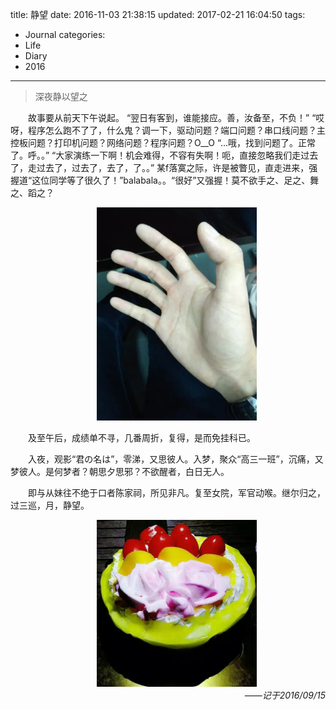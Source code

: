 title: 静望
date: 2016-11-03 21:38:15
updated: 2017-02-21 16:04:50
tags:
- Journal
categories:
- Life
- Diary
- 2016
---
> 深夜静以望之

<div style="text-indent:2em">
<p>故事要从前天下午说起。 “翌日有客到，谁能接应。善，汝备至，不负！” “哎呀，程序怎么跑不了了，什么鬼？调一下，驱动问题？端口问题？串口线问题？主控板问题？打印机问题？网络问题？程序问题？O__O “…哦，找到问题了。正常了。呼。。” “大家演练一下啊！机会难得，不容有失啊！呃，直接忽略我们走过去了，走过去了，过去了，去了，了。。” 某f落寞之际，许是被瞥见，直走进来，强握道“这位同学等了很久了！”balabala。。“很好”又强握！莫不欲手之、足之、舞之、蹈之？</p>

<div align=center>
<img src="../post_img/581b3e26ab644164d400ea18" width=256px title="迷之右手" />
</div>

<p>及至午后，成绩单不寻，几番周折，复得，是而免挂科已。 </p>
<p>入夜，观影“君の名は”，零涕，又思彼人。入梦，聚众“高三一班”，沉痛，又梦彼人。是何梦者？朝思夕思邪？不欲醒者，白日无人。 </p>
<p>即与从妹往不绝于口者陈家祠，所见非凡。复至女院，军官动喉。继尔归之，过三巡，月，静望。</p>

<div align=center>
<img src="../post_img/581b3e4aab644162e100ecae" width=256px title="生日蛋糕" />
</div>
</div>

<div style="text-align:right;font-style:italic">
——记于2016/09/15
</div>